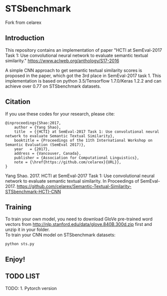 # STSbenchmark

Fork from celarex

## Introduction

This repository contains an implementation of paper "HCTI at SemEval-2017 Task 1: Use convolutional neural network to evaluate semantic textual similarity." 
https://www.aclweb.org/anthology/S17-2016

A simple CNN approach to get semantic textual similarity scores is proposed in the paper, which got the 3rd place in SemEval-2017 task 1. 
This implementation is based on python 3.5/Tensorflow 1.7.0/Keras 1.2.2 and can achieve over 0.77 on STSbenchmark datasets. 

## Citation

If you use these codes for your research, please cite:

    @inproceedings{Shao:2017,
    	author = {Yang Shao},
    	title  = {{HCTI} at SemEval-2017 Task 1: Use convolutional neural network to evaluate Semantic Textual Similarity},
    	booktitle = {Proceedings of the 11th International Workshop on Semantic Evaluation (SemEval 2017)},
    	year   = {2017},
    	address = {Vancouver, Canada},
    	publisher = {Association for Computational Linguistics},
    	note = {\href{https://github.com/celarex}{URL}},
    }

Yang Shao. 2017. HCTI at SemEval-2017 Task 1: Use convolutional neural network to evaluate semantic textual similarity. In Proceedings of SemEval-2017. https://github.com/celarex/Semantic-Textual-Similarity-STSbenchmark-HCTI-CNN

## Training

To train your own model, you need to download GloVe pre-trained word vectors from http://nlp.stanford.edu/data/glove.840B.300d.zip first and unzip it in your folder.  
To train your CNN model on STSbenchmark datasets:

    python sts.py

## Enjoy!

## TODO LIST

TODO: 1. Pytorch version
